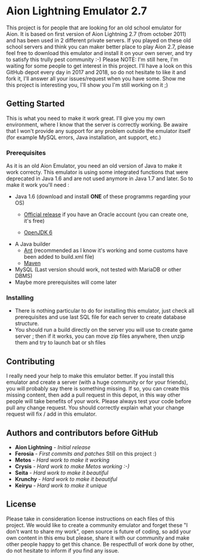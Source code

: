 # Aion Lightning Emulator 2.7

This project is for people that are looking for an old school emulator for Aion. It is based on first version of Aion Lightning 2.7 (from october 2011) and has been used in 2 different private servers.
If you played on these old school servers and think you can maker better place to play Aion 2.7, please feel free to download this emulator and install it on your own server, and try to satisfy this trully pest community :-)
Please NOTE: I'm still here, I'm waiting for some people to get interest in this project. I'll have a look on this GitHub depot every day in 2017 and 2018, so do not hesitate to like it and fork it, I'll answer all your issues/request when you have some. Show me this project is interesting you, I'll show you I'm still working on it ;)

## Getting Started

This is what you need to make it work great. I'll give you my own environment, where I know that the server is correctly working. Be awaire that I won't provide any support for any problem outside the emulator itself (for example MySQL errors, Java installation, ant support, etc.)

### Prerequisites

As it is an old Aion Emulator, you need an old version of Java to make it work correcty. This emulator is using some integrated functions that were deprecated in Java 1.6 and are not used anymore in Java 1.7 and later. So to make it work you'll need :
- Java 1.6 (download and install __ONE__ of these programms regarding your OS)
	* [Official release](http://www.oracle.com/technetwork/java/javase/downloads/java-archive-downloads-javase6-419409.html)
if you have an Oracle account (you can create one, it's free)

	* [OpenJDK 6](http://openjdk.java.net/projects/jdk6/)
- A Java builder
	* [Ant](http://ant.apache.org/) (recommended as I know it's working and some customs have been added to build.xml file)
	* [Maven](https://maven.apache.org/)
- MySQL (Last version should work, not tested with MariaDB or other DBMS)
- Maybe more prerequisites will come later


### Installing

- There is nothing particular to do for installing this emulator, just check all prerequisites and use last SQL file for each server to create database structure.
- You should run a build directly on the server you will use to create game server ; then if it works, you can move zip files anywhere, then unzip them and try to launch bat or sh files

## Contributing

I really need your help to make this emulator better. If you install this emulator and create a server (with a huge community or for your friends), you will probably say there is something missing. If so, you can create this missing content, then add a pull request in this depot, in this way other people will take benefits of your work.
Please always test your code before pull any change request. You should correctly explain what your change request will fix / add in this emulator.

## Authors and contributors before GitHub

* **Aion Lightning** - *Initial release*
* **Ferosia** - *First commits and patches* Still on this project :)
* **Metos** - *Hard work to make it working*
* **Crysis** - *Hard work to make Metos working :-)*
* **Seita** - *Hard work to make it beautiful*
* **Krunchy** - *Hard work to make it beautiful*
* **Keiryu** - *Hard work to make it unique*

## License

Please take in consideration license instructions on each files of this project. We would like to create a community emulator and forget these "I don't want to share my work", open source is future of coding, so add your own content in this emu but please, share it with our community and make other people happy to get this chance.
Be respectfull of work done by other, do not hesitate to inform if you find any issue.
